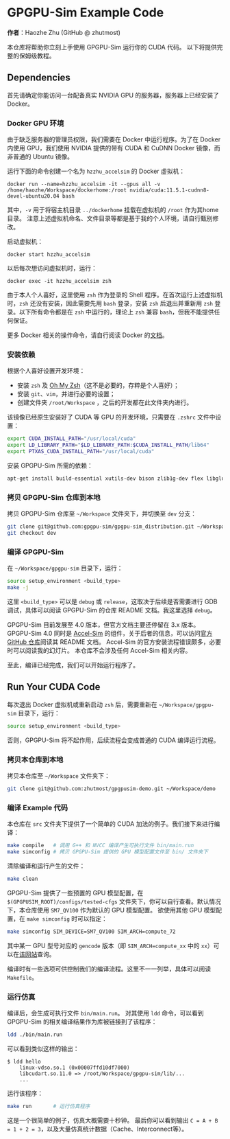 # GPGPU-Sim Example Code

**作者**：Haozhe Zhu (GitHub @ zhutmost)

本仓库将帮助你立刻上手使用 GPGPU-Sim 运行你的 CUDA 代码。
以下将提供完整的保姆级教程。

## Dependencies

首先请确定你能访问一台配备真实 NVIDIA GPU 的服务器，服务器上已经安装了 Docker。

### Docker GPU 环境

由于缺乏服务器的管理员权限，我们需要在 Docker 中运行程序。为了在 Docker 内使用 GPU，我们使用 NVIDIA 提供的带有 CUDA 和 CuDNN Docker 镜像，而非普通的 Ubuntu 镜像。

运行下面的命令创建一个名为 `hzzhu_accelsim` 的 Docker 虚拟机：
```
docker run --name=hzzhu_accelsim -it --gpus all -v /home/haozhe/Workspace/dockerhome:/root nvidia/cuda:11.5.1-cudnn8-devel-ubuntu20.04 bash
```
其中，`-v` 用于将宿主机目录 `../dockerhome` 挂载在虚拟机的 `/root` 作为其home目录。
注意上述虚拟机命名、文件目录等都是基于我的个人环境，请自行甄别修改。

启动虚拟机：
```
docker start hzzhu_accelsim
```

以后每次想访问虚拟机时，运行：
```
docker exec -it hzzhu_accelsim zsh
```
由于本人个人喜好，这里使用 `zsh` 作为登录的 Shell 程序。在首次运行上述虚拟机时，`zsh` 还没有安装，因此需要先用 `bash` 登录，安装 `zsh` 后退出并重新用 `zsh` 登录。以下所有命令都是在 `zsh` 中运行的，理论上 `zsh` 兼容 `bash`，但我不能提供任何保证。

更多 Docker 相关的操作命令，请自行阅读 Docker 的[文档](https://docs.docker.com/get-started/)。

### 安装依赖

根据个人喜好设置开发环境：
- 安装 `zsh` 及 [Oh My Zsh](https://ohmyz.sh/)（这不是必要的，存粹是个人喜好）；
- 安装 `git`、`vim`，并进行必要的设置；
- 创建文件夹 `/root/Workspace` ，之后的开发都在此文件夹内进行。

该镜像已经原生安装好了 CUDA 等 GPU 的开发环境，只需要在 `.zshrc` 文件中设置：
```bash
export CUDA_INSTALL_PATH="/usr/local/cuda"
export LD_LIBRARY_PATH="$LD_LIBRARY_PATH:$CUDA_INSTALL_PATH/lib64"
export PTXAS_CUDA_INSTALL_PATH="/usr/local/cuda"
```

安装 GPGPU-Sim 所需的依赖：
```bash
apt-get install build-essential xutils-dev bison zlib1g-dev flex libglu1-mesa-dev
```

### 拷贝 GPGPU-Sim 仓库到本地

拷贝 GPGPU-Sim 仓库至 `~/Workspace` 文件夹下，并切换至 `dev` 分支：
```bash
git clone git@github.com:gpgpu-sim/gpgpu-sim_distribution.git ~/Workspace/gpgpu-sim
git checkout dev
```

### 编译 GPGPU-Sim

在 `~/Workspace/gpgpu-sim` 目录下，运行：
```bash
source setup_environment <build_type>
make -j
```
这里 `<build_type>` 可以是 `debug` 或 `release`，这取决于后续是否需要进行 GDB 调试，具体可以阅读 GPGPU-Sim 的仓库 README 文档。我这里选择 `debug`。


GPGPU-Sim 目前发展至 4.0 版本，但官方文档主要还停留在 3.x 版本。
GPGPU-Sim 4.0 同时是 [Accel-Sim](https://accel-sim.github.io/) 的组件，关于后者的信息，可以访问[官方 GitHub 仓库](https://github.com/accel-sim/accel-sim-framework)阅读其 README 文档。
Accel-Sim 的官方安装流程错误颇多，必要时可以阅读我的幻灯片。
本仓库不会涉及任何 Accel-Sim 相关内容。

至此，编译已经完成，我们可以开始运行程序了。

## Run Your CUDA Code

每次退出 Docker 虚拟机或重新启动 `zsh` 后，需要重新在 `~/Workspace/gpgpu-sim` 目录下，运行：
```bash
source setup_environment <build_type>
```
否则，GPGPU-Sim 将不起作用，后续流程会变成普通的 CUDA 编译运行流程。

### 拷贝本仓库到本地

拷贝本仓库至 `~/Workspace` 文件夹下：
```bash
git clone git@github.com:zhutmost/gpgpusim-demo.git ~/Workspace/demo
```

### 编译 Example 代码

本仓库在 `src` 文件夹下提供了一个简单的 CUDA 加法的例子。我们接下来进行编译：
```bash
make compile   # 调用 G++ 和 NVCC 编译产生可执行文件 bin/main.run
make simconfig # 拷贝 GPGPU-Sim 提供的 GPU 模型配置文件至 bin/ 文件夹下
```

清除编译和运行产生的文件：
```bash
make clean
```

GPGPU-Sim 提供了一些预置的 GPU 模型配置，在 `$(GPGPUSIM_ROOT)/configs/tested-cfgs` 文件夹下，你可以自行查看。默认情况下，本仓库使用 `SM7_QV100` 作为默认的 GPU 模型配置。
欲使用其他 GPU 模型配置，在 `make simconfig` 时可以指定：
```bash
make simconfig SIM_DEVICE=SM7_QV100 SIM_ARCH=compute_72
```
其中某一 GPU 型号对应的 `gencode` 版本（即 `SIM_ARCH=compute_xx` 中的 `xx`）可以在[该网站](https://arnon.dk/matching-sm-architectures-arch-and-gencode-for-various-nvidia-cards/)查询。

编译时有一些选项可供控制我们的编译流程。这里不一一列举，具体可以阅读 `Makefile`。

### 运行仿真

编译后，会生成可执行文件 `bin/main.run`。
对其使用 `ldd` 命令，可以看到 GPGPU-Sim 的相关编译结果作为库被链接到了该程序：
```bash
ldd ./bin/main.run
```
可以看到类似这样的输出：
```
$ ldd hello
    linux-vdso.so.1 (0x00007ffd10df7000)
    libcudart.so.11.0 => /root/Workspace/gpgpu-sim/lib/...
    ...
```

运行该程序：
```bash
make run       # 运行仿真程序
```
这是一个很简单的例子，仿真大概需要十秒钟。
最后你可以看到输出 `C = A + B = 1 + 2 = 3`，以及大量仿真统计数据（Cache、Interconnect等）。
